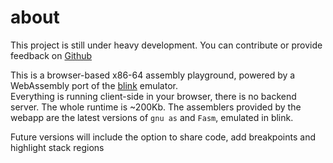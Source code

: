 # about 

This project is still under heavy development. You can contribute or provide feedback on [Github]( https://github.com/robalb/x86-64-playground)

This is a browser-based x86-64 assembly playground, powered by a WebAssembly port of the [blink](https://github.com/jart/blink/) emulator.</br>
Everything is running client-side in your browser, there is no backend server. The whole runtime is ~200Kb.
The assemblers provided by the webapp are the latest versions of `gnu as` and `Fasm`, emulated in blink. 

Future versions will include the option to share code, add breakpoints and highlight stack regions
